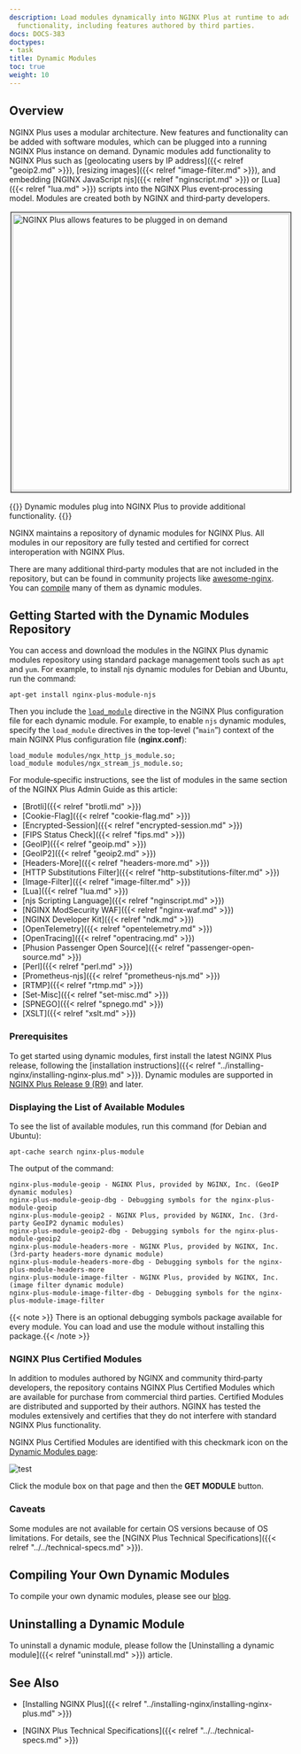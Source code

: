 ```yaml
---
description: Load modules dynamically into NGINX Plus at runtime to add specialized
  functionality, including features authored by third parties.
docs: DOCS-383
doctypes:
- task
title: Dynamic Modules
toc: true
weight: 10
---
```



<span id="overview"></span>
## Overview

NGINX Plus uses a modular architecture. New features and functionality can be added with software modules, which can be plugged into a running NGINX Plus instance on demand. Dynamic modules add functionality to NGINX Plus such as [geolocating users by IP address]({{< relref "geoip2.md" >}}), [resizing images]({{< relref "image-filter.md" >}}), and embedding [NGINX JavaScript njs]({{< relref "nginscript.md" >}}) or [Lua]({{< relref "lua.md" >}}) scripts into the NGINX Plus event‑processing model. Modules are created both by NGINX and third‑party developers.

<img src="https://www.nginx.com/wp-content/uploads/2020/03/NGINX-Plus_dynamic-module-plug-ins.png" alt="NGINX Plus allows features to be plugged in on demand" width="500" height="500" style="border:2px solid #666666; padding:2px; margin:2px;" />

{{<note>}}
Dynamic modules plug into NGINX Plus to provide additional functionality.
{{</note>}}

NGINX maintains a repository of dynamic modules for NGINX Plus. All modules in our repository are fully tested and certified for correct interoperation with NGINX Plus.

There are many additional third‑party modules that are not included in the repository, but can be found in community projects like [awesome-nginx](https://github.com/agile6v/awesome-nginx#third-party-modules). You can [compile](https://docs.nginx.com/nginx/admin-guide/installing-nginx/installing-nginx-plus/#install_modules_oss) many of them as dynamic modules.


<span id="getting_started"></span>
## Getting Started with the Dynamic Modules Repository

You can access and download the modules in the NGINX Plus dynamic modules repository using standard package management tools such as `apt` and `yum`. For example, to install njs dynamic modules for Debian and Ubuntu, run the command:

```shell
apt-get install nginx-plus-module-njs
```

Then you include the [`load_module`](https://nginx.org/en/docs/ngx_core_module.html#load_module) directive in the NGINX Plus configuration file for each dynamic module. For example, to enable `njs` dynamic modules, specify the `load_module` directives in the top-level (“`main`”) context of the main NGINX Plus configuration file (**nginx.conf**):

```nginx
load_module modules/ngx_http_js_module.so;
load_module modules/ngx_stream_js_module.so;
```

For module‑specific instructions, see the list of modules in the same section of the NGINX Plus Admin Guide as this article:

- [Brotli]({{< relref "brotli.md" >}})
- [Cookie-Flag]({{< relref "cookie-flag.md" >}})
- [Encrypted-Session]({{< relref "encrypted-session.md" >}})
- [FIPS Status Check]({{< relref "fips.md" >}})
- [GeoIP]({{< relref "geoip.md" >}})
- [GeoIP2]({{< relref "geoip2.md" >}})
- [Headers-More]({{< relref "headers-more.md" >}})
- [HTTP Substitutions Filter]({{< relref "http-substitutions-filter.md" >}})
- [Image-Filter]({{< relref "image-filter.md" >}})
- [Lua]({{< relref "lua.md" >}})
- [njs Scripting Language]({{< relref "nginscript.md" >}})
- [NGINX ModSecurity WAF]({{< relref "nginx-waf.md" >}})
- [NGINX Developer Kit]({{< relref "ndk.md" >}})
- [OpenTelemetry]({{< relref "opentelemetry.md" >}})
- [OpenTracing]({{< relref "opentracing.md" >}})
- [Phusion Passenger Open Source]({{< relref "passenger-open-source.md" >}})
- [Perl]({{< relref "perl.md" >}})
- [Prometheus-njs]({{< relref "prometheus-njs.md" >}})
- [RTMP]({{< relref "rtmp.md" >}})
- [Set-Misc]({{< relref "set-misc.md" >}})
- [SPNEGO]({{< relref "spnego.md" >}})
- [XSLT]({{< relref "xslt.md" >}})


<span id="prereq"></span>
### Prerequisites

To get started using dynamic modules, first install the latest NGINX Plus release, following the [installation instructions]({{< relref "../installing-nginx/installing-nginx-plus.md" >}}). Dynamic modules are supported in <a href="../../../releases/#r9">NGINX Plus Release 9 (R9)</a> and later.


<span id="modules_all"></span>
### Displaying the List of Available Modules

To see the list of available modules, run this command (for Debian and Ubuntu):

```shell
apt-cache search nginx-plus-module
```

The output of the command:

```shell
nginx-plus-module-geoip - NGINX Plus, provided by NGINX, Inc. (GeoIP dynamic modules)
nginx-plus-module-geoip-dbg - Debugging symbols for the nginx-plus-module-geoip
nginx-plus-module-geoip2 - NGINX Plus, provided by NGINX, Inc. (3rd-party GeoIP2 dynamic modules)
nginx-plus-module-geoip2-dbg - Debugging symbols for the nginx-plus-module-geoip2
nginx-plus-module-headers-more - NGINX Plus, provided by NGINX, Inc. (3rd-party headers-more dynamic module)
nginx-plus-module-headers-more-dbg - Debugging symbols for the nginx-plus-module-headers-more
nginx-plus-module-image-filter - NGINX Plus, provided by NGINX, Inc. (image filter dynamic module)
nginx-plus-module-image-filter-dbg - Debugging symbols for the nginx-plus-module-image-filter
```

{{< note >}} There is an optional debugging symbols package available for every module. You can load and use the module without installing this package.{{< /note >}}


<span id="modules_nginx"></span>
### NGINX Plus Certified Modules

In addition to modules authored by NGINX and community third‑party developers, the repository contains NGINX Plus Certified Modules which are available for purchase from commercial third parties. Certified Modules are distributed and supported by their authors. NGINX has tested the modules extensively and certifies that they do not interfere with standard NGINX Plus functionality.

NGINX Plus Certified Modules are identified with this checkmark icon on the [Dynamic Modules page](https://www.nginx.com/products/nginx/modules):

![test](https://cdn-1.wp.nginx.com/wp-content/themes/nginx-theme/assets/img/product-page/module-icon.png)

Click the module box on that page and then the **GET MODULE** button.


<span id="caveats"></span>
### Caveats

Some modules are not available for certain OS versions because of OS limitations. For details, see the [NGINX Plus Technical Specifications]({{< relref "../../technical-specs.md" >}}).


<span id="compile"></span>
## Compiling Your Own Dynamic Modules

To compile your own dynamic modules, please see our [blog](https://www.nginx.com/blog/compiling-dynamic-modules-nginx-plus/).


<span id="compile"></span>
## Uninstalling a Dynamic Module

To uninstall a dynamic module, please follow the [Uninstalling a dynamic module]({{< relref "uninstall.md" >}}) article.


<span id="info"></span>
## See Also

- [Installing NGINX Plus]({{< relref "../installing-nginx/installing-nginx-plus.md" >}})

- [NGINX Plus Technical Specifications]({{< relref "../../technical-specs.md" >}})

